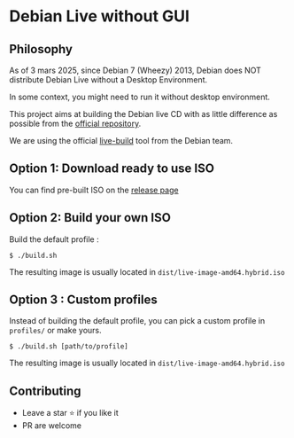 # Debian Live without GUI

## Philosophy

As of 3 mars 2025, since Debian 7 (Wheezy) 2013, Debian does NOT distribute Debian Live without a Desktop Environment.

In some context, you might need to run it without desktop environment.

This project aims at building the Debian live CD with as little difference as possible from the [official repository](https://cdimage.debian.org/debian-cd/current-live/amd64/iso-hybrid/).

We are using the official [live-build](https://live-team.pages.debian.net/live-manual/html/live-manual/index.en.html) tool from the Debian team.

## Option 1: Download ready to use ISO

You can find pre-built ISO on the [release page](https://github.com/snwfdhmp/debian-live-nogui/releases)

## Option 2: Build your own ISO

Build the default profile :

```
$ ./build.sh
```

The resulting image is usually located in `dist/live-image-amd64.hybrid.iso`

## Option 3 : Custom profiles

Instead of building the default profile, you can pick a custom profile in `profiles/` or make yours.

```
$ ./build.sh [path/to/profile]
```

The resulting image is usually located in `dist/live-image-amd64.hybrid.iso`

## Contributing

- Leave a star ⭐ if you like it
- PR are welcome
